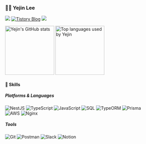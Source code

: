 ### 👩‍💻 Yejin Lee 
<p>
  <img src="http://mazassumnida.wtf/api/mini/generate_badge?boj=yt93960028"/>
  <a href="https://93960028.tistory.com/" target="_blank"><img src="https://img.shields.io/badge/Blog-FF4F4F?style=flat-square&logo=tistory&logoColor=white" alt="Tistory Blog"/></a>
  <a href="mailto:dlekrn0528@naver.com" target="_blank"><img src="https://img.shields.io/badge/Mail-03C75A?style=flat-square&logo=naver&logoColor=white"/></a>
</p>

<p>
  <a href="https://github.com/yyyejinnn"><img style="height:160px" src="https://github-readme-stats.vercel.app/api?username=yyyejinnn&show_icons=true&hide=contribs&custom_title=Yejin%27s%20GitHub%20Stats&theme=shadow_blue&border_color=e4e2e2" alt="Yejin's GitHub stats"/></a>
  <a href="https://github.com/yyyejinnn"><img style="height:160px" src="https://github-readme-stats.vercel.app/api/top-langs/?username=yyyejinnn&layout=donut&hide_title=true&hide=html,scss,css" alt="Top languages used by Yejin"/></a>
</p>


#### 🌟 Skills
##### Platforms & Languages
<p>
  <img src="https://img.shields.io/badge/NestJS-E0234E?style=flat-square&logo=nestjs&logoColor=white" alt="NestJS"/>
  <img src="https://img.shields.io/badge/TypeScript-007ACC?style=flat-square&logo=typescript&logoColor=white" alt="TypeScript"/>
  <img src="https://img.shields.io/badge/JavaScript-F7DF1E?style=flat-square&logo=javascript&logoColor=black" alt="JavaScript"/>
  <img src="https://img.shields.io/badge/SQL-4479A1?style=flat-square&logo=postgresql&logoColor=white" alt="SQL"/>
  <img src="https://img.shields.io/badge/TypeORM-262627?style=flat-square&logo=typeorm&logoColor=white" alt="TypeORM"/>
  <img src="https://img.shields.io/badge/Prisma-2D3748?style=flat-square&logo=prisma&logoColor=white" alt="Prisma"/>
  </br>
  <img src="https://img.shields.io/badge/AWS-232F3E?style=flat-square&logo=amazonec2&logoColor=white" alt="AWS"/>
  <img src="https://img.shields.io/badge/Nginx-009639?style=flat-square&logo=nginx&logoColor=white" alt="Nginx"/>
</p>

##### Tools
<p>
  <img src="https://img.shields.io/badge/Git-F05032?style=flat-square&logo=git&logoColor=white" alt="Git"/>
  <img src="https://img.shields.io/badge/Postman-FF6C37?style=flat-square&logo=postman&logoColor=white" alt="Postman"/>
  <img src="https://img.shields.io/badge/Slack-4A154B?style=flat-square&logo=slack&logoColor=white" alt="Slack"/>
  <img src="https://img.shields.io/badge/Notion-000000?style=flat-square&logo=notion&logoColor=white" alt="Notion"/>
</p>

